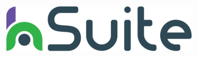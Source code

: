 <p align="center">
	<img alt="https://www.onlyoffice.com/" width="500px" src="https://raw.githubusercontent.com/hsenid-mobile/OnlyOfficeCommunityServer/5f6eafb1765b52024e3f829b4b490d839b0089b2/other_items/svg/big.svg"></a>
</p>

